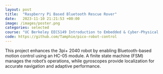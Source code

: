 ```yaml
---
layout: post
title:  "Raspberry Pi Based Bluetooth Rescue Rover"
date:   2023-11-10 21:21:53 +00:00
image: /images/poster.png
categories: selected
course: "UC Berkeley EECS149 Introduction to Embedded & Cyber-Physical Systems"
code: https://github.com/Tamphie/pico-robot-control
---
```

This project enhances the 3pi+ 2040 robot by enabling Bluetooth-based motion control using an HC-05 module. A finite state machine (FSM) manages the robot’s operations, while gyroscopes provide localization for accurate navigation and adaptive performance.
